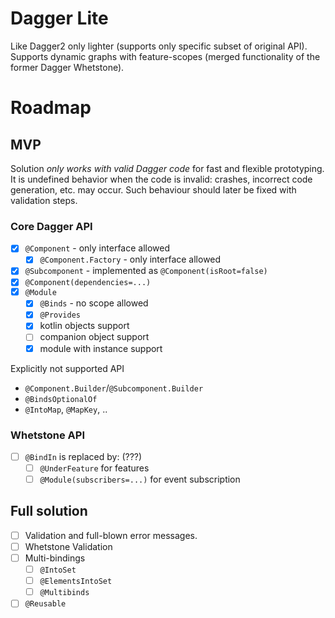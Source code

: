 # Dagger Lite
Like Dagger2 only lighter (supports only specific subset of original API). Supports dynamic graphs with feature-scopes
(merged functionality of the former Dagger Whetstone).

# Roadmap

## MVP
Solution _only works with valid Dagger code_ for fast and flexible prototyping.
It is undefined behavior when the code is invalid: crashes, incorrect code generation, etc. may occur.
Such behaviour should later be fixed with validation steps.

### Core Dagger API

- [x] `@Component` - only interface allowed
    - [x] `@Component.Factory` - only interface allowed
- [x] `@Subcomponent` - implemented as `@Component(isRoot=false)`
- [x] `@Component(dependencies=...)`
- [x] `@Module`
    - [x] `@Binds` - no scope allowed
    - [x] `@Provides`
    - [x] kotlin objects support
    - [ ] companion object support
    - [x] module with instance support

Explicitly not supported API
- `@Component.Builder`/`@Subcomponent.Builder`
- `@BindsOptionalOf`
- `@IntoMap`, `@MapKey`, ..

### Whetstone API

- [ ] `@BindIn` is replaced by: (???)
  - [ ] `@UnderFeature` for features
  - [ ] `@Module(subscribers=...)` for event subscription

## Full solution

- [ ] Validation and full-blown error messages.
- [ ] Whetstone Validation
- [ ] Multi-bindings
  - [ ] `@IntoSet`
  - [ ] `@ElementsIntoSet`
  - [ ] `@Multibinds`
- [ ] `@Reusable`